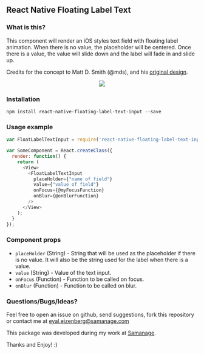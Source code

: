 ## React Native Floating Label Text

### What is this?
This component will render an iOS styles text field with floating label animation. When there is no value, the placeholder will be centered. Once there is a value, the value will slide down and the label will fade in and slide up.

Credits for the concept to Matt D. Smith (@mds), and his [original design](http://dribbble.com/shots/1254439--GIF-Mobile-Form-Interaction?list=users).

<p align="center">
    <img src ="http://i.imgur.com/Iq6YZGj.gif" />
</p>

### Installation
```npm install react-native-floating-label-text-input --save```

### Usage example

```javascript
var FloatLabelTextInput = require('react-native-floating-label-text-input');

var SomeComponent = React.createClass({
  render: function() {
    return (
      <View>
        <FloatLabelTextInput
          placeHolder={"name of field"}
          value={"value of field"}
          onFocus={@myFocusFunction}
          onBlur={@onBlurFunction}
        />
      </View>
    );
  }
});
```

### Component props
- `placeHolder` (String) - String that will be used as the placeholder if there is no value. It will also be the string used for the label when there is a value.
- `value` (String) - Value of the text input.
- `onFocus` (Function) - Function to be called on focus.
- `onBlur` (Function) - Function to be called on blur.

### Questions/Bugs/Ideas?
Feel free to open an issue on github, send suggestions, fork this repository or contact me at eyal.eizenberg@samanage.com

This package was developed during my work at [Samanage](http://www.samanage.com/).

Thanks and Enjoy! :)